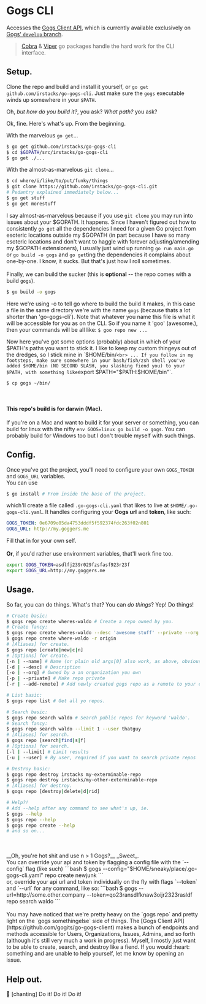 # Gogs CLI
Accesses the [Gogs Client API](https://github.com/gogits/go-gogs-client), which is currently available exclusively on [Gogs' `develop` branch](https://github.com/gogits/gogs/tree/develop).

> [Cobra](https://github.com/spf13/cobra) & [Viper](https://github.com/spf13/viper) go packages handle the hard work for the CLI interface.


## Setup.
Clone the repo and build and install it yourself, or `go get github.com/irstacks/go-gogs-cli`. Just make sure the `gogs` executable winds up somewhere in your `$PATH`.

Oh, _but how do you build it?_, you ask? _What path?_ you ask? 

Ok, fine. Here's what's up. From the beginning. 

With the marvelous `go get`...
```bash
$ go get github.com/irstacks/go-gogs-cli
$ cd $GOPATH/src/irstacks/go-gogs-cli
$ go get ./...
```

With the almost-as-marvelous `git clone`...
```bash
$ cd where/i/like/to/put/funky/things
$ git clone https://github.com/irstacks/go-gogs-cli.git
# Pedantry explained immediately below...
$ go get stuff
$ go get morestuff
```
I say almost-as-marvelous because if you use `git clone` you may run into issues about your $GOPATH. It happens. Since I haven't figured out how to consistently `go get` all the dependencies I need for a given Go project from esoteric locations outside my $GOPATH (in part because I have so many esoteric locations and don't want to haggle with forever adjusting/amending my $GOPATH extensioners), I usually just wind up running `go run main.go` or `go build -o gogs` and `go get`ting the dependencies it complains about one-by-one. I know, it sucks. But that's just how I roll sometimes. 
<br>
<br>
Finally, we can build the sucker (this is __optional__ -- the repo comes with a build `gogs`).
```bash
$ go build -o gogs
```
Here we're using -o to tell go where to build the build it makes, in this case a file in the same directory we're with the name `gogs` (because thats a lot shorter than 'go-gogs-cli'). Note that whatever you name this file is what it will be accessible for you as on the CLI. So if you name it 'goo' (awesome.), then your commands will be all like: `$ goo repo new ...` 

Now here you've got some options (probably) about in which of your $PATH's paths you want to stick it. I like to keep my custom thingeys out of the dredges, so I stick mine in `$HOME/bin/`
<br>
... If you follow in my footsteps, make sure somewhere in your bash/fish/zsh shell you've added $HOME/bin (NO SECOND SLASH, you slashing fiend you) to your $PATH, with something like `export $PATH="$PATH:$HOME/bin"`.
```bash
$ cp gogs ~/bin/
```
<br>

#### This repo's build is for darwin (Mac). 
If you're on a Mac and want to build it for your server or something, you can build for linux with the nifty `env GOOS=linux go build -o gogs`. You can probably build for Windows too but I don't trouble myself with such things.

## Config.
Once you've got the project, you'll need to configure your own `GOGS_TOKEN` and `GOGS_URL` variables. 
<br>
You can use
```bash
$ go install # From inside the base of the project.
```
which'll create a file called `.go-gogs-cli.yaml` that likes to live at `$HOME/.go-gogs-cli.yaml`. It handles configuring your __Gogs url__ and __token__, like such:
```yaml
GOGS_TOKEN: 0e6709o05da4753dddf5f592374fdc263f02n801
GOGS_URL: http://my.goggers.me
```
Fill that in for your own self. 
<br>
<br>
__Or__, if you'd rather use environment variables, that'll work fine too. 
```bash
export GOGS_TOKEN=asdlfj239r029fzsfasf923r23f
export GOGS_URL=http://my.goggers.me
```

## Usage.
So far, you can do things. What's that? You can _do things_? Yep! Do things!
```bash
# Create basic: 
$ gogs repo create wheres-waldo # Create a repo owned by you.
# Create fancy: 
$ gogs repo create wheres-waldo --desc 'awesome stuff' --private --org GophersGophering
$ gogs repo create where-waldo -r origin
# [Aliases] for create. 
$ gogs repo [create|new|c|n]
# [Options] for create.
[-n | --name] # Name (or plain old args[0] also work, as above, obviously)
[-d | --desc] # Description
[-o | --org] # Owned by a an organization you own
[-p | --private] # Make repo private
[-r | --add-remote] # Add newly created gogs repo as a remote to your current git dir, initalizing git if necessary

# List basic:
$ gogs repo list # Get all yo repos.

# Search basic:
$ gogs repo search waldo # Search public repos for keyword 'waldo'.
# Search fancy:
$ gogs repo search waldo --limit 1 --user thatguy
# [Aliases] for search.
$ gogs repo [search|find|s|f]
# [Options] for search.
[-l | --limit] # Limit results
[-u | --user] # By user, required if you want to search private repos

# Destroy basic: 
$ gogs repo destroy irstacks my-exterminable-repo
$ gogs repo destroy irstacks/my-other-exterminable-repo
# [Aliases] for destroy.
$ gogs repo [destroy|delete|d|rid]

# Help?!
# Add --help after any command to see what's up, ie.
$ gogs --help
$ gogs repo --help
$ gogs repo create --help
# and so on...
```
<br>
<br>
__Oh, you're hot shit and use n > 1 Gogs?__ _Sweet_.
<br> 
You can override your api and token by flagging a config file with the `--config` flag (like such)
```bash
$ gogs --config="$HOME/sneaky/place/.go-gogs-cli.yaml" repo create newjunk
```
<br>
or, override your api url and token individually on the fly with flags `--token` and `--url` for any command, like so:
```bash
$ gogs --url=http://some.other.company --token=qo23ransdlfknaw3oijr2323rasldf repo search waldo
```

<br>
<br>
You may have noticed that we're pretty heavy on the `gogs repo` and pretty light on the `gogs somethingelse` side of things. The [Gogs Client API](https://github.com/gogits/go-gogs-client) makes a bunch of endpoints and methods accessible for Users, Organizations, Issues, Admins, and so forth (although it's still very much a work in progress). Myself, I mostly just want to be able to create, search, and destroy like a fiend. If you would :heart: something and are unable to help yourself, let me know by opening an issue. 

## Help out.
:clap: [chanting] Do it! Do it! Do it!
